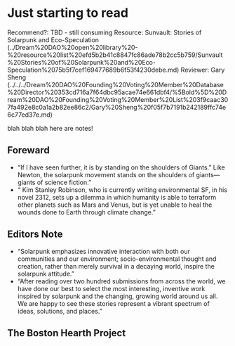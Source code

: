 # Just starting to read

Recommend?: TBD - still consuming
Resource: Sunvault: Stories of Solarpunk and Eco-Speculation (../Dream%20DAO%20open%20library%20-%20resource%20list%20efd5b2b41c8847fc86ade78b2cc5b759/Sunvault%20Stories%20of%20Solarpunk%20and%20Eco-Speculation%2075b5f7cef169477689b6f53f4230debe.md)
Reviewer: Gary Sheng (../../../Dream%20DAO%20Founding%20Voting%20Member%20Database%20Director%20353cd716a7f64dbc95acae74e661dbf4/%5Bold%5D%20Dream%20DAO%20Founding%20Voting%20Member%20List%203f9caac307fa492e8c0a1a2b82ee86c2/Gary%20Sheng%20f05f7b7191b242189ffc74e6c77ed37e.md)

blah blah blah here are notes!

## Foreward

- “If I have seen further, it is by standing on the shoulders of Giants.” Like Newton, the solarpunk movement stands on the shoulders of giants—giants of science fiction.”
- “ Kim Stanley Robinson, who is currently writing environmental SF, in his novel 2312, sets up a dilemma in which humanity is able to terraform other planets such as Mars and Venus, but is yet unable to heal the wounds done to Earth through climate change.”

## Editors Note

- “Solarpunk emphasizes innovative interaction with both our communities and our environment; socio-environmental thought and creation, rather than merely survival in a decaying world, inspire the solarpunk attitude.”
- “After reading over two hundred submissions from across the world, we have done our best to select the most interesting, inventive work inspired by solarpunk and the changing, growing world around us all. We are happy to see these stories represent a vibrant spectrum of ideas, solutions, and places.”

## The Boston Hearth Project